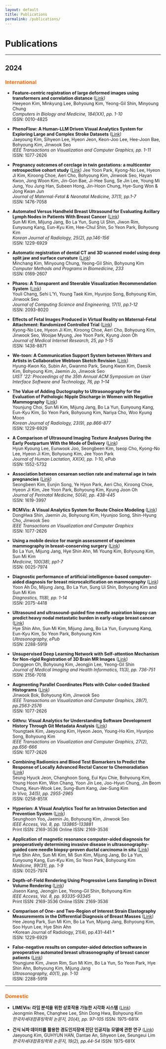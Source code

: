 ```yaml
---
layout: default
title: Publications
permalink: /publications/
---
```


# **Publications**

---

## 2024
### <span style="color:#FF6600;">International</span>
- **Feature-centric registration of large deformed images using transformers and correlation distance** ([Link](https://www.sciencedirect.com/science/article/abs/pii/S0010482524014410))  
  Heeyeon Kim, Minkyung Lee, Bohyoung Kim, Yeong-Gil Shin, Minyoung Chung  
  *Computers in Biology and Medicine, 184(XX), pp. 1-10*  
  ISSN: 0010-4825

- **PhenoFlow: A Human-LLM Driven Visual Analytics System for Exploring Large and Complex Stroke Datasets** ([Link](https://www.computer.org/csdl/journal/tg/2025/01/10689638/20vjB9Qw5Bm))  
  Jaeyoung Kim, Sihyeon Lee, Hyeon Jeon, Keon-Joo Lee, Hee-Joon Bae, Bohyoung Kim, Jinwook Seo  
  *IEEE Transactions on Visualization and Computer Graphics, pp. 1-11*  
  ISSN: 1077-2626

- **Pregnancy outcomes of cerclage in twin gestations: a multicenter retrospective cohort study** ([Link](https://pubmed.ncbi.nlm.nih.gov/38880661/))
  Jee Yoon Park, Kyong-No Lee, Hyeon Ji Kim, Kiroong Choe, Aeri Cho, Bohyoung Kim, Jinwook Seo, Hayan Kwon, Jong Woon Kim, Jin-Gon Bae, Ji-Hee Sung, Se Jin Lee, Young Mi Jung, You Jung Han, Subeen Hong, Jin-Hoon Chung, Hye-Sung Won & Jong Kwan Jun  
  *Journal of Maternal-Fetal & Neonatal Medicine, 37(1), pp.1-7*  
  ISSN: 1476-7058

- **Automated Versus Handheld Breast Ultrasound for Evaluating Axillary Lymph Nodes in Patients With Breast Cancer** ([Link](https://kjronline.org/DOIx.php?id=10.3348/kjr.2023.0100))  
  Sun Mi Kim, Mijung Jang, Bo La Yun, Sung Ui Shin, Jiwon Rim, Eunyoung Kang, Eun-Kyu Kim, Hee-Chul Shin, So Yeon Park, Bohyoung Kim  
  *Korean Journal of Radiology, 25(2), pp.146-156*  
  ISSN: 1229-6929
  
- **Automatic registration of dental CT and 3D scanned model using deep split jaw and surface curvature** ([Link](https://www.sciencedirect.com/science/article/abs/pii/S0169260723001335))  
  Minchang Kim, Minyoung Chung, Yeong-Gil Shin, Bohyoung Kim  
  *Computer Methods and Programs in Biomedicine, 233*  
  ISSN: 0169-2607

- **Pharos: A Transparent and Steerable Visualization Recommendation System** ([Link](http://jcse.kiise.org/files/V17N1-01.pdf))  
  Youli Chang, Sehi L’Yi, Young Taek Kim, Hyunjoo Song, Bohyoung Kim, Jinwook Seo  
  *Journal of Computing Science and Engineering, 17(1), pp.1-12*  
  ISSN: 2093-8020

- **Effects of Fetal Images Produced in Virtual Reality on Maternal-Fetal Attachment: Randomized Controlled Trial** ([Link](https://pubmed.ncbi.nlm.nih.gov/36826976/))  
  Kyong-No Lee, Hyeon Ji Kim, Kiroong Choe, Aeri Cho, Bohyoung Kim, Jinwook Seo, Woojae Myung, Jee Yoon Park, Kyung Joon Oh  
  *Journal of Medical Internet Research, 25, pp 1-15*  
  ISSN: 1438-8871

- **We-toon: A Communication Support System between Writers and Artists in Collaborative Webtoon Sketch Revision** ([Link](https://dl.acm.org/doi/abs/10.1145/3526113.3545612))  
  Hyung-Kwon Ko, Subin An, Gwanmo Park, Seung Kwon Kim, Daesik Kim, Bohyoung Kim, Jaemin Jo, Jinwook Seo  
  *UIST '22: Proceedings of the 35th Annual ACM Symposium on User Interface Software and Technology,
76, pp 1–14*

- **The Value of Adding Ductography to Ultrasonography for the Evaluation of Pathologic Nipple Discharge in Women with Negative Mammography** ([Link](https://pubmed.ncbi.nlm.nih.gov/36047541/))  
  Younjung Choi, Sun Mi Kim, Mijung Jang, Bo La Yun, Eunyoung Kang, Eun-Kyu Kim, So Yeon Park, Bohyoung Kim, Nariya Cho, Woo Kyung Moon  
  *Korean Journal of Radiology, 23(9), pp.866-877*  
  ISSN: 1229-6929

- **A Comparison of Ultrasound Imaging Texture Analyses During the Early Postpartum With the Mode of Delivery** ([Link](https://pubmed.ncbi.nlm.nih.gov/35272509/))  
  Hyun Kyoung Lee, Eunwook Joo, Seongbeen Kim, Iseop Cho, Kyong-No Lee, Hyeon Ji Kim, Bohyoung Kim, Jee Yoon Park  
  *Journal of Human Lactation, XX(X), pp. 1-10, ePub*  
  ISSN: 1552-5732

- **Association between cesarean section rate and
maternal age in twin pregnancies** ([Link](https://pubmed.ncbi.nlm.nih.gov/35106987/))  
  Seongbeen Kim, Eunjin Song, Ye Hyon Park, Aeri Cho, Kiroong Choe, Hyeon Ji Kim, Jee Yoon Park, Bohyoung Kim, Kyung Joon Oh  
  *Journal of Perinatal Medicine, 50(4), pp. 438-445*  
  ISSN: 1619-3997
  
- **RCMVis: A Visual Analytics System for Route Choice Modeling** ([Link](https://doi.org/10.1109/TVCG.2021.3131824))
  DongHwa Shin, Jaemin Jo, Bohyoung Kim, Hyunjoo Song, Shin-Hyung Cho, Jinwook Seo  
  *IEEE Transactions on Visualization and Computer Graphics*  
  ISSN: 1077-2626

- **Using a mobile device for margin assessment of specimen mammography in breast-conserving surgery** ([Link](https://pmc.ncbi.nlm.nih.gov/articles/PMC8462545/))  
  Bo La Yun, Mijung Jang, Hye Shin Ahn, Mi Young Kim, Bohyoung Kim, Sun Mi Kim  
  *Medicine, 100(38), pp1-7*  
  ISSN: 0025-7974

- **Diagnostic performance of artificial intelligence-based computer-aided diagnosis for breast microcalcification on mammography** ([Link](https://doi.org/10.3390/diagnostics11081409))  
  Yoon Ah Do, Mijung Jang, Bo La Yun, Sung Ui Shin, Bohyoung Kim and Sun Mi Kim  
  *Diagnostics, 11(8), pp. 1-14*  
  ISSN: 2075-4418

- **Ultrasound and ultrasound-guided fine needle aspiration biopsy can predict heavy nodal metastatic burden in early-stage breast cancer** ([Link](https://www.e-ultrasonography.org/journal/view.php?doi=10.14366/usg.20143))  
  Hye Shin Ahn, Sun Mi Kim, Mijung Jang, Bo La Yun, Eunyoung Kang, Eun-Kyu Kim, So Yeon Park, Bohyoung Kim  
  *Ultrasonography, ePub*  
  ISSN: 2288-5919

- **Unsupervised Deep Learning Network with Self-attention Mechanism for Non-rigid Registration of 3D Brain MR Images** ([Link](https://www.ingentaconnect.com/content/asp/jmihi/2021/00000011/00000003/art00011))  
  Donggeon Oh, Bohyoung Kim, Jeongjin Lee, Yeong-Gil Shin  
  *Journal of Medical Imaging and Health Informatics, 11(3), pp. 736-751*  
  ISSN: 2156-7018

- **Augmenting Parallel Coordinates Plots with Color-coded Stacked Histograms** ([Link](https://ieeexplore.ieee.org/document/9262081))  
  Jinwook Bok, Bohyoung Kim, Jinwook Seo  
  *IEEE Transactions on Visualization and Computer Graphics, 28(7), pp.2563-2576*  
  ISSN: 1077-2626

- **Githru: Visual Analytics for Understanding Software Development History Through Git Metadata Analysis** ([Link](https://ieeexplore.ieee.org/document/9222261))  
  Youngtaek Kim, Jaeyoung Kim, Hyeon Jeon, Young-Ho Kim, Hyunjoo Song, Bohyoung Kim  
  *IEEE Transactions on Visualization and Computer Graphics, 27(2), pp.656-666*  
  ISSN: 1077-2626

- **Combining Radiomics and Blood Test Biomarkers to Predict the Response of Locally Advanced Rectal Cancer to Chemoradiation** ([Link](https://pubmed.ncbi.nlm.nih.gov/32871838/))  
  Seung Hyuck Jeon, Changhoon Song, Eui Kyu Chie, Bohyoung Kim, Young Hoon Kim, Won Chang, Yoon Jin Lee, Joo-Hyun Chung, Jin Beom Chung, Keun-Wook Lee, Sung-Bum Kang, Jae-Sung Kim  
  *In Vivo, 34(5), pp. 2955-2965*  
  ISSN: 0258-851X

- **Hyperion: A Visual Analytics Tool for an Intrusion Detection and Prevention System** ([Link](https://ieeexplore.ieee.org/document/9145532))  
  Seunghoon Yoo, Jaemin Jo, Bohyoung Kim, Jinwook Seo  
  *IEEE Access, Vol. 8, pp. 133865-133881*  
  Print ISSN: 2169-3536
  Online ISSN: 2169-3536

- **Application of magnetic resonance computer-aided diagnosis for preoperatively determining invasive disease in ultrasonography-guided core needle biopsy-proven ductal carcinoma in situ** ([Link](https://www.ncbi.nlm.nih.gov/pmc/articles/PMC7402737/))  
  Hye Shin Ahn, Sun Mi Kim, Mi Sun Kim, Mijung Jang, Bo La Yun, Eunyoung Kang, Eun-Kyu Kim, So Yeon Park, Bohyoung Kim  
  *Medicine, 99(31), pp. 1-9*  
  ISSN: 0025-7974

- **Depth-of-Field Rendering Using Progressive Lens Sampling in Direct Volume Rendering** ([Link](https://ieeexplore.ieee.org/document/9093011))  
  Jiseon Kang, Jeongjin Lee, Yeong-Gil Shin, Bohyoung Kim  
  *IEEE Access, Vol. 8, pp. 93335-93345*  
  Print ISSN: 2169-3536
  Online ISSN: 2169-3536

- **Comparison of One- and Two-Region of Interest Strain Elastography Measurements in the Differential Diagnosis of Breast Masses** ([Link](https://pubmed.ncbi.nlm.nih.gov/32193891/))  
  Hee Jeong Park, Sun Mi Kim, Bo La Yun, Mijung Jang, Bohyoung Kim, Soo Hyun Lee, Hye Shin Ahn  
  *Korean Journal of Radiology, 21(4), pp.431-441 *  
  ISSN: 1229-6929

- **False-negative results on computer-aided detection software in preoperative automated breast ultrasonography of breast cancer patients** ([Link](https://pubmed.ncbi.nlm.nih.gov/32422696/))  
  Youngjune Kim, Jiwon Rim, Sun Mi Kim, Bo La Yun, So Yeon Park, Hye Shin Ahn, Bohyoung Kim, Mijung Jang  
  *Ultrasonography, 40(1), pp. 1-10*  
  ISSN: 2288-5919

---

### <span style="color:#FF6600;">Domestic</span>
- **LIMEVis: 라임 분석을 위한 상호작용 가능한 시각화 시스템** ([Link](https://www.kci.go.kr/kciportal/ci/sereArticleSearch/ciSereArtiView.kci?sereArticleSearchBean.artiId=ART003116589))  
  Jeongmin Rhee, Changhee Lee, Shin Dong Hwa, Bohyoung Kim  
  *한국차세대컴퓨팅학회 논문지, 20(4), pp. 97–105*
  ISSN: 1975-681X

- **건식 뇌파 데이터를 활용한 경도인지장애 진단 인공지능 모델에 관한 연구** ([Link](https://www.dbpia.co.kr/journal/articleDetail?nodeId=NODE11605192))  
  Jaeyoung Kim, GUHYUN HAN, Dantae An, Sihyeon Lee, Seungeui Lim  
  *한국차세대컴퓨팅학회 논문지, 19(2), pp.44-54*
  ISSN: 1975-681X
